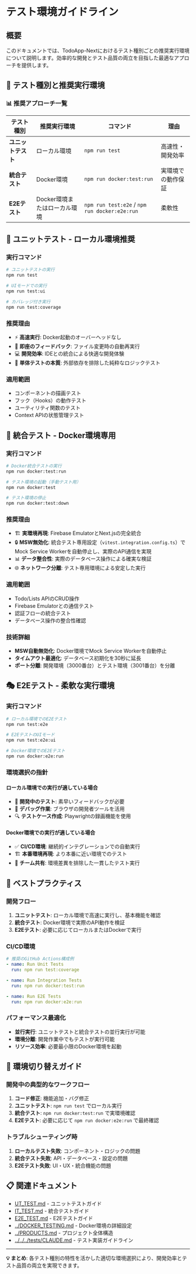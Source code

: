 # テスト環境ガイドライン

## 概要

このドキュメントでは、TodoApp-Nextにおけるテスト種別ごとの推奨実行環境について説明します。効率的な開発とテスト品質の両立を目指した最適なアプローチを提供します。

## 🧪 テスト種別と推奨実行環境

### 📊 推奨アプローチ一覧

| テスト種別 | 推奨実行環境 | コマンド | 理由 |
|-----------|-------------|----------|------|
| **ユニットテスト** | ローカル環境 | `npm run test` | 高速性・開発効率 |
| **統合テスト** | Docker環境 | `npm run docker:test:run` | 実環境での動作保証 |
| **E2Eテスト** | Docker環境またはローカル環境 | `npm run test:e2e` / `npm run docker:e2e:run` | 柔軟性 |

## 🔬 ユニットテスト - ローカル環境推奨

### 実行コマンド
```bash
# ユニットテストの実行
npm run test

# UIモードでの実行
npm run test:ui

# カバレッジ付き実行
npm run test:coverage
```

### 推奨理由
- ⚡ **高速実行**: Docker起動のオーバーヘッドなし
- 🔄 **即座のフィードバック**: ファイル変更時の自動再実行
- 💻 **開発効率**: IDEとの統合による快適な開発体験
- 🎯 **単体テストの本質**: 外部依存を排除した純粋なロジックテスト

### 適用範囲
- コンポーネントの描画テスト
- フック（Hooks）の動作テスト
- ユーティリティ関数のテスト
- Context APIの状態管理テスト

## 🔗 統合テスト - Docker環境専用

### 実行コマンド
```bash
# Docker統合テストの実行
npm run docker:test:run

# テスト環境の起動（手動テスト用）
npm run docker:test

# テスト環境の停止
npm run docker:test:down
```

### 推奨理由
- 🏗️ **実環境再現**: Firebase EmulatorとNext.jsの完全統合
- 🔒 **MSW無効化**: 統合テスト専用設定（`vitest.integration.config.ts`）でMock Service Workerを自動停止し、実際のAPI通信を実現
- 📊 **データ整合性**: 実際のデータベース操作による確実な検証
- 🌐 **ネットワーク分離**: テスト専用環境による安定した実行

### 適用範囲
- Todo/Lists APIのCRUD操作
- Firebase Emulatorとの通信テスト
- 認証フローの統合テスト
- データベース操作の整合性確認

### 技術詳細
- **MSW自動無効化**: Docker環境でMock Service Workerを自動停止
- **タイムアウト最適化**: データベース初期化を30秒に延長
- **ポート分離**: 開発環境（3000番台）とテスト環境（3001番台）を分離

## 🎭 E2Eテスト - 柔軟な実行環境

### 実行コマンド
```bash
# ローカル環境でのE2Eテスト
npm run test:e2e

# E2EテストのUIモード
npm run test:e2e:ui

# Docker環境でのE2Eテスト
npm run docker:e2e:run
```

### 環境選択の指針

#### ローカル環境での実行が適している場合
- 🚀 **開発中のテスト**: 素早いフィードバックが必要
- 🐛 **デバッグ作業**: ブラウザの開発者ツールを活用
- 🔍 **テストケース作成**: Playwrightの録画機能を使用

#### Docker環境での実行が適している場合
- ✅ **CI/CD環境**: 継続的インテグレーションでの自動実行
- 🏗️ **本番環境再現**: より本番に近い環境でのテスト
- 👥 **チーム共有**: 環境差異を排除した一貫したテスト実行

## 🎯 ベストプラクティス

### 開発フロー
1. **ユニットテスト**: ローカル環境で高速に実行し、基本機能を確認
2. **統合テスト**: Docker環境で実際のAPI動作を検証
3. **E2Eテスト**: 必要に応じてローカルまたはDockerで実行

### CI/CD環境
```yaml
# 推奨のGitHub Actions構成例
- name: Run Unit Tests
  run: npm run test:coverage

- name: Run Integration Tests
  run: npm run docker:test:run

- name: Run E2E Tests
  run: npm run docker:e2e:run
```

### パフォーマンス最適化
- **並行実行**: ユニットテストと統合テストの並行実行が可能
- **環境分離**: 開発作業中でもテストが実行可能
- **リソース効率**: 必要最小限のDocker環境を起動

## 🔄 環境切り替えガイド

### 開発中の典型的なワークフロー
1. **コード修正**: 機能追加・バグ修正
2. **ユニットテスト**: `npm run test` でローカル実行
3. **統合テスト**: `npm run docker:test:run` で実環境確認
4. **E2Eテスト**: 必要に応じて `npm run docker:e2e:run` で最終確認

### トラブルシューティング時
1. **ローカルテスト失敗**: コンポーネント・ロジックの問題
2. **統合テスト失敗**: API・データベース・設定の問題
3. **E2Eテスト失敗**: UI・UX・統合機能の問題

## 📋 関連ドキュメント

- [UT_TEST.md](UT_TEST.md) - ユニットテストガイド
- [IT_TEST.md](IT_TEST.md) - 統合テストガイド
- [E2E_TEST.md](E2E_TEST.md) - E2Eテストガイド
- [../DOCKER_TESTING.md](../DOCKER_TESTING.md) - Docker環境の詳細設定
- [../PRODUCTS.md](../PRODUCTS.md) - プロジェクト全体構造
- [../../../tests/CLAUDE.md](../../../tests/CLAUDE.md) - テスト実装ガイドライン

---

**💡 まとめ**: 各テスト種別の特性を活かした適切な環境選択により、開発効率とテスト品質の両立を実現できます。